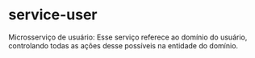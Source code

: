 # service-user
Microsserviço de usuário: Esse serviço referece ao domínio do usuário, controlando todas as ações desse possíveis na entidade do domínio.
